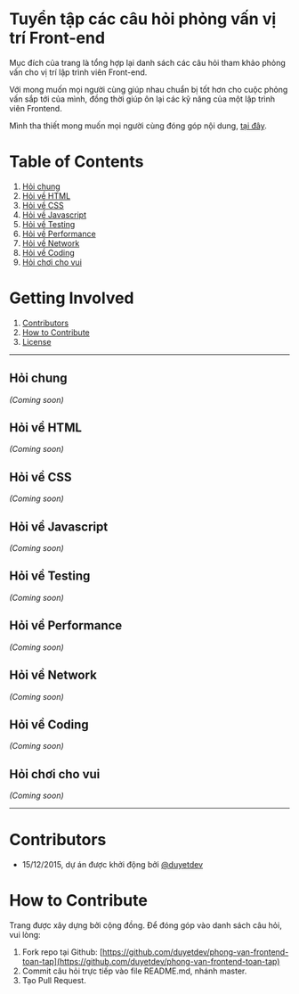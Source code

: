 # Tuyển tập các câu hỏi phỏng vấn vị trí Front-end

Mục đích của trang là tổng hợp lại danh sách các câu hỏi tham khảo phỏng vấn cho vị trí lập trình viên Front-end. 

Với mong muốn mọi người cùng giúp nhau chuẩn bị tốt hơn cho cuộc phỏng vấn sắp tới của mình, đồng thời
giúp ôn lại các kỹ năng của một lập trình viên Frontend. 

Mình tha thiết mong muốn mọi người cùng đóng góp nội dung, [tại đây](#contributors).

# Table of Contents

1. [Hỏi chung](#hỏi-chung)
2. [Hỏi về HTML](#hỏi-về-html)
3. [Hỏi về CSS](#hỏi-về-css)
4. [Hỏi về Javascript](#hỏi-về-javascript)
5. [Hỏi về Testing](#hỏi-về-testing)
6. [Hỏi về Performance](#hỏi-về-performance)
7. [Hỏi về Network](#hỏi-về-network)
8. [Hỏi về Coding](#hỏi-về-coding)
9. [Hỏi chơi cho vui](#hỏi-chơi-cho-vui)

# Getting Involved

1. [Contributors](#contributors)
2. [How to Contribute](#how-to-contribute)
3. [License](https://github.com/duyetdev/phong-van-frontend-toan-tap/blob/master/LICENSE)

------------------------------------------

## Hỏi chung
*(Coming soon)*

## Hỏi về HTML
*(Coming soon)*

## Hỏi về CSS
*(Coming soon)*

## Hỏi về Javascript
*(Coming soon)*

## Hỏi về Testing 
*(Coming soon)*

## Hỏi về Performance
*(Coming soon)*

## Hỏi về Network
*(Coming soon)*

## Hỏi về Coding
*(Coming soon)*

## Hỏi chơi cho vui 
*(Coming soon)*

------------------------------------------

# Contributors
* 15/12/2015, dự án được khởi động bởi [@duyetdev](https://github.com/duyetdev)

# How to Contribute
Trang được xây dựng bởi cộng đồng. Để đóng góp vào danh sách câu hỏi, vui lòng: 

1. Fork repo tại Github: [https://github.com/duyetdev/phong-van-frontend-toan-tap](https://github.com/duyetdev/phong-van-frontend-toan-tap)
2. Commit câu hỏi trực tiếp vào file README.md, nhánh master.
3. Tạo Pull Request.
